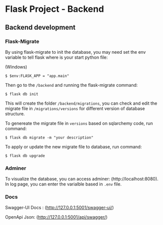 # Flask Project - Backend

## Backend development

### Flask-Migrate
By using flask-migrate to init the database, you may need set the env variable to tell flask where is your start python file:

(Windows)
```console
$ $env:FLASK_APP = "app.main"
```

Then go to the `/backend` and running the flask-migrate command:

```console
$ flask db init
```

This will create the folder `/backend/migrations`, you can check and edit the migrate file in `/migrations/versions` for different version of database structure. 

To genereate the migrate file in `versions` based on sqlarchemy code, run command:

```console
$ flask db migrate -m "your description"
```

To apply or update the new migrate file to database, run command:

```console
$ flask db upgrade
```

### Adminer

To visualize the database, you can access adminer: (http://localhost:8080). In log page, you can enter the varialble based in `.env` file.


### Docs

Swagger-UI Docs : (http://127.0.0.1:5001/swagger-ui/)

OpenApi Json: (http://127.0.0.1:5001/api/swagger/)